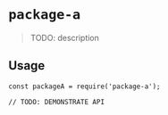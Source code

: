 # `package-a`

> TODO: description

## Usage

```
const packageA = require('package-a');

// TODO: DEMONSTRATE API
```
